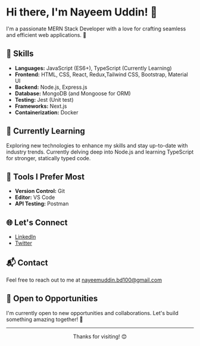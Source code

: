 # Hi there, I'm Nayeem Uddin! 👋

I'm a passionate MERN Stack Developer with a love for crafting seamless and efficient web applications. 🚀

## 🚀 Skills

- **Languages:** JavaScript (ES6+), TypeScript (Currently Learning)
- **Frontend:** HTML, CSS, React, Redux,Tailwind CSS, Bootstrap, Material UI
- **Backend:** Node.js, Express.js
- **Database:** MongoDB (and Mongoose for ORM)
- **Testing:** Jest (Unit test)
- **Frameworks:** Next.js
- **Containerization:** Docker

## 🌱 Currently Learning

Exploring new technologies to enhance my skills and stay up-to-date with industry trends. Currently delving deep into Node.js and learning TypeScript for stronger, statically typed code.

## 🔧 Tools I Prefer Most

- **Version Control:** Git
- **Editor:** VS Code
- **API Testing:** Postman

## 🌐 Let's Connect

- [LinkedIn](https://www.linkedin.com/in/nayeemuddin-bd100/)
- [Twitter](https://twitter.com/nayeem_bd100)

## 📬 Contact

Feel free to reach out to me at nayeemuddin.bd100@gmail.com

## 💼 Open to Opportunities

I'm currently open to new opportunities and collaborations. Let's build something amazing together! 🚀

---

<p align="center">Thanks for visiting! 😊</p>

